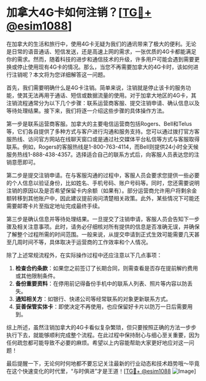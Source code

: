 # 加拿大4G卡如何注销？[[TG💪+ @esim1088](https://t.me/s/esim1088)]

在加拿大的生活和旅行中，使用4G卡无疑为我们的通讯带来了极大的便利。无论是日常的语音通话、短信发送，还是高速上网的需求，一张优质的4G卡都能满足你的需求。然而，随着科技的进步和通信技术的升级，许多用户可能会遇到需要更换或停止使用现有4G卡的情况。那么，当您不再需要加拿大的4G卡时，该如何进行注销呢？本文将为您详细解答这一问题。

首先，我们需要明确什么是4G卡注销。简单来说，注销就是停止该卡的服务功能，使其无法再用于通话、短信或数据流量的使用。对于加拿大地区的4G卡，其注销流程通常分为以下几个步骤：联系运营商客服、提交注销申请、确认信息以及等待处理结果。接下来，我们将逐一介绍这些步骤的具体操作方法。

第一步是联系运营商客服。加拿大的主要电信运营商包括Rogers、Bell和Telus等，它们各自提供了多种方式与客户进行沟通和服务支持。您可以通过拨打官方客服热线、访问官方网站在线聊天窗口或是通过社交媒体平台私信等方式与客服取得联系。例如，Rogers的客服热线是1-800-763-4114，而Bell则提供24小时全天候服务热线1-888-438-4357。选择适合自己的联系方式后，向客服人员表达您的注销意愿即可。

第二步是提交注销申请。在与客服沟通的过程中，客服人员会要求您提供一些必要的个人信息以验证身份，比如姓名、手机号码、账户号码等。同时，您还需要说明注销的原因以及是否希望保留卡内余额（如果有）。部分运营商允许用户将剩余金额转移到其他账户中，因此建议提前询问清楚相关政策。此外，某些情况下可能还需要邮寄卡片至指定地址完成最终手续。

第三步是确认信息并等待处理结果。一旦提交了注销申请，客服人员会告知下一步骤及相关注意事项。此时，请务必仔细核对所有提供的信息是否准确无误，并确保了解整个过程所需的时间范围。一般来说，从提交申请到正式生效可能需要几天甚至几周时间不等，具体取决于运营商的工作效率和个人情况。

除了上述常规流程外，在实际操作过程中还应注意以下几点事项：

1. **检查合约条款**：如果您之前签订了长期合同，则需查看是否存在提前解约费用或其他限制条件。
2. **备份重要资料**：在停用前记得备份手机中的联系人列表、照片等内容以防丢失。
3. **通知相关方**：如银行、快递公司等经常联系的对象更新联系方式。
4. **妥善保管实体卡**：即使决定不再使用，也应保留好卡片以防万一日后需要用到。

综上所述，虽然注销加拿大的4G卡看似复杂繁琐，但只要按照正确的方法一步步执行下去，就能够顺利完成整个流程。在此过程中保持耐心与细心至关重要，因为任何疏忽都可能导致不必要的麻烦。希望以上内容能帮助大家更好地应对这一问题！

最后提醒一下，无论何时何地都不要忘记关注最新的行业动态和技术趋势哦～毕竟在这个快速变化的时代里，“与时俱进”才是王道！[[TG💪+ @esim1088](https://t.me/s/esim1088) ![Image](https://i.postimg.cc/4NQfJmqS/Snipaste-2025-05-13-00-14-12.png)]